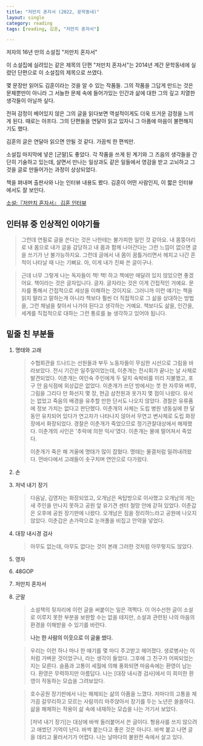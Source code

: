 ```yaml
---
title: "저만치 혼자서 (2022, 문학동네)"
layout: single
category: reading
tags: [reading, 김훈, "저만치 혼자서"]

---
```


저자의 16년 만의 소설집 "저만치 혼자서"

이 소설집에 실려있는 같은 제목의 단편 "저만치 혼자서"는 2014년 계간 문학동네에 실렸던 단편으로 이 소설집의 제목으로 쓰였다.

몇 문장만 읽어도 김훈이라는 것을 알 수 있는 작품들. 그의 작품을 그답게 만드는 것은 문체뿐만이 아니라 그 서늘한 문체 속에 들어가있는 인간과 삶에 대한 그의 깊고 치열한 생각들이 아닐까 싶다.

전혀 감정이 베어있지 않은 그의 글을 읽다보면 역설적이게도 더욱 뜨거운 감정을 느끼게 된다. 때로는 아프다. 그의 단편들을 연달아 읽고 있자니 그 아픔에 마음이 불편해지기도 했다.

김훈의 글은 연달아 읽으면 안될 것 같다. 가끔씩 한 편씩만.

소설집 마지막에 넣은 [군말]도 좋았다. 각 작품을 쓰게 된 계기와 그 즈음의 생각들을 간단히 기술하고 있는데, 살면서 만나는 일상과도 같은 일들에서 영감을 받고 고뇌하고 그것을 글로 만들어가는 과정이 상상되었다.

책을 펴내며 출판사와 나눈 인터뷰 내용도 봤다. 김훈이 어떤 사람인지, 이 짧은 인터뷰에서도 잘 보인다.

[소설:『저만치 혼자서』 김훈 인터뷰](https://www.youtube.com/watch?v=5TthX6sdFfM&t=297s)

## 인터뷰 중 인상적인 이야기들

>  그런데 연필로 글을 쓴다는 것은 나한테는 불가피한 일인 것 같아요. 내 몸뚱아리로 내 몸으로 내가 글을 감당하고 내 몸과 함께 나아간다는 그런 느낌이 없으면 글을 쓰기가 난 불가능하지요. 그런데 글에서 내 몸이 꿈틀거리면서 헤치고 나간 흔적이 나타날 때 나는 기뻐요. 아, 이게 내가 진짜 쓴 글이구나.

>  근데 너무 그렇게 나는 독자들이 책! 책! 하고 책에만 매달려 있지 않았으면 좋겠어요. 책이라는 것은 글자입니다. 글자. 글자라는 것은 이게 간접적인 거예요. 문자를 통해서 간접적으로 세상을 이해하는 것이지요. 그러니까 이런 얘기는 책을 읽지 말라고 말하는게 아니라 책보다 훨씬 더 직접적으로 그 삶을 상대하는 방법을, 그런 채널을 찾아서 나가야 된다고 생각하는 거예요. 책보다도 삶을, 인간을, 세계를 직접적으로 대하는 그런 통로를 늘 생각하고 있어야 됩니다.

## 밑줄 친 부분들

1. 명태와 고래

   > 수협회관을 드나드는 선원들과 부두 노동자들이 무심한 시선으로 그림을 바라보았다. 전시 기간은 일주일이었는데, 이춘개는 전시회가 끝나는 날 사체로 발견되었다. 이춘개는 여인숙 주인에게 두 달치 숙박비를 미리 지불했고, 포구 안 음식점에 외상값은 없었다. 이춘개가 쓰던 방에서는 붓 한 자루와 벼루, 그림을 그리다 만 화선지 몇 장, 현금 삼천원과 옷가지 몇 점이 나왔다. 유서는 없었고 죽음의 배경을 유추할 만한 단서도 나오지 않았다. 경찰은 유류품에 정보 가치는 없다고 판단했다. 이춘개의 사체는 도립 병원 냉동실에 한 달 동안 유치되어 있다가 연고자가 나타나지 않아서 무연고 변사체로 도립 화장장에서 화장되었다. 경찰은 이춘개가 죽었으므로 정기관찰대상에서 해제했다. 이춘개의 사인은 '추락에 의한 익사'였다. 이춘개는 물에 떨어져서 죽었다.
   >
   > 이춘개가 죽은 해 겨울에 명태가 많이 잡혔다. 명태는 물결처럼 밀려내려왔다. 먼바다에서 고래들이 솟구치며 연안으로 다가왔다.

2. 손

3. 저녁 내기 장기

   > 다음날, 김영자는 화장되었고, 오개남은 옥탑방으로 이사했고 오개남의 개는 새 주인을 만나지 못하고 공원 앞 유기견 센터 철망 안에 갇혀 있었다. 이춘갑은 오후에 공원 장기판에 나왔다. 오개남은 짐을 정리하느라고 공원에 나오지 않았다. 이춘갑은 손가락으로 눈꺼풀을 비집고 안약을 넣었다.

4. 대장 내시경 검사

   > 아무도 없는데, 아무도 없다는 것이 본래 그러한 것처럼 아무렇지도 않았다.

5. 영자

6. 48GOP

7. 저만치 혼자서

8. 군말

   > 소설책의 뒷자리에 이런 글을 써붙이는 일은 객쩍다. 이 어수선한 글이 소설로 이루지 못한 부분을 보완할 수는 없을 테지만, 소설과 관련된 나의 마음의 환경을 이해받을 수 있기를 바란다.
   >
   > **나는 한 사람의 이웃으로 이 글을 썼다.**

   > 우리는 이런 하나 마나 한 얘기를 몇 마디 주고받고 헤어졌다. 생로병사는 이처럼 가벼운 것이었구나, 라는 생각이 들었다. 그후에 그 친구가 어찌되었는지는 모른다. 슬픔과 고통이 세월에 의해 풍화되면 마음속에는 환영이 남는다. 환영은 무력하지만 아름답다. 나는 [대장 내시경 검사]에서 이 희미한 환영이 작동하는 모습을 그려보았다.

   > 호수공원 장기판에서 나는 해체되는 삶의 아픔을 느꼈다. 저마다의 고통을 제가끔 갈무리하고 모르는 사람끼리 마주앉아서 장기를 두는 노년은 쓸쓸하다. 삶을 해체하는 작용이 삶 속에 내재하는 모습을 나는 거기서 보았다.
   >
   > [저녁 내기 장기]는 대상에 바싹 들러붙어서 쓴 글이다. 형용사를 쓰지 않으려고 애썼던 기억이 난다. 바싹 붙는다고 좋은 것은 아니다. 바싹 붙고 나면 글을 데리고 물러서기가 어렵다. 나는 날마다의 불완전 속에서 살고 있다.
